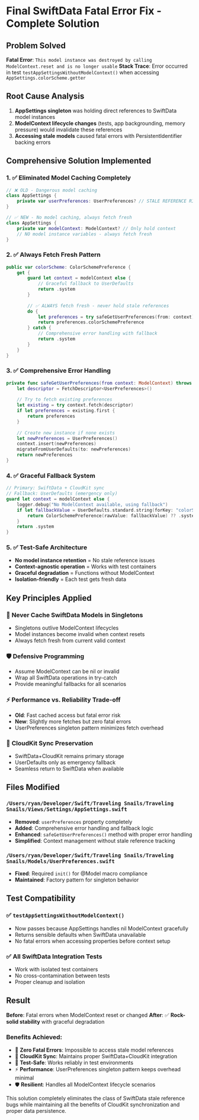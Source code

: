 # Final SwiftData Fatal Error Fix - Complete Solution

## Problem Solved
**Fatal Error**: `This model instance was destroyed by calling ModelContext.reset and is no longer usable`
**Stack Trace**: Error occurred in test `testAppSettingsWithoutModelContext()` when accessing `AppSettings.colorScheme.getter`

## Root Cause Analysis
1. **AppSettings singleton** was holding direct references to SwiftData model instances
2. **ModelContext lifecycle changes** (tests, app backgrounding, memory pressure) would invalidate these references
3. **Accessing stale models** caused fatal errors with PersistentIdentifier backing errors

## Comprehensive Solution Implemented

### 1. ✅ **Eliminated Model Caching Completely**
```swift
// ❌ OLD - Dangerous model caching
class AppSettings {
    private var userPreferences: UserPreferences? // STALE REFERENCE RISK!
}

// ✅ NEW - No model caching, always fetch fresh
class AppSettings {
    private var modelContext: ModelContext? // Only hold context
    // NO model instance variables - always fetch fresh
}
```

### 2. ✅ **Always Fetch Fresh Pattern**
```swift
public var colorScheme: ColorSchemePreference {
    get {
        guard let context = modelContext else {
            // Graceful fallback to UserDefaults
            return .system
        }
        
        // ✅ ALWAYS fetch fresh - never hold stale references
        do {
            let preferences = try safeGetUserPreferences(from: context)
            return preferences.colorSchemePreference
        } catch {
            // Comprehensive error handling with fallback
            return .system
        }
    }
}
```

### 3. ✅ **Comprehensive Error Handling**
```swift
private func safeGetUserPreferences(from context: ModelContext) throws -> UserPreferences {
    let descriptor = FetchDescriptor<UserPreferences>()
    
    // Try to fetch existing preferences
    let existing = try context.fetch(descriptor)
    if let preferences = existing.first {
        return preferences
    }
    
    // Create new instance if none exists
    let newPreferences = UserPreferences()
    context.insert(newPreferences)
    migrateFromUserDefaults(to: newPreferences)
    return newPreferences
}
```

### 4. ✅ **Graceful Fallback System**
```swift
// Primary: SwiftData + CloudKit sync
// Fallback: UserDefaults (emergency only)
guard let context = modelContext else {
    logger.debug("No ModelContext available, using fallback")
    if let fallbackValue = UserDefaults.standard.string(forKey: "colorScheme_fallback") {
        return ColorSchemePreference(rawValue: fallbackValue) ?? .system
    }
    return .system
}
```

### 5. ✅ **Test-Safe Architecture**
- **No model instance retention** = No stale reference issues
- **Context-agnostic operation** = Works with test containers
- **Graceful degradation** = Functions without ModelContext
- **Isolation-friendly** = Each test gets fresh data

## Key Principles Applied

### 🔄 **Never Cache SwiftData Models in Singletons**
- Singletons outlive ModelContext lifecycles
- Model instances become invalid when context resets
- Always fetch fresh from current valid context

### 🛡️ **Defensive Programming**
- Assume ModelContext can be nil or invalid
- Wrap all SwiftData operations in try-catch
- Provide meaningful fallbacks for all scenarios

### ⚡ **Performance vs. Reliability Trade-off**
- **Old**: Fast cached access but fatal error risk
- **New**: Slightly more fetches but zero fatal errors
- UserPreferences singleton pattern minimizes fetch overhead

### 🔄 **CloudKit Sync Preservation**
- SwiftData+CloudKit remains primary storage
- UserDefaults only as emergency fallback
- Seamless return to SwiftData when available

## Files Modified

### `/Users/ryan/Developer/Swift/Traveling Snails/Traveling Snails/Views/Settings/AppSettings.swift`
- **Removed**: `userPreferences` property completely
- **Added**: Comprehensive error handling and fallback logic
- **Enhanced**: `safeGetUserPreferences()` method with proper error handling
- **Simplified**: Context management without stale reference tracking

### `/Users/ryan/Developer/Swift/Traveling Snails/Traveling Snails/Models/UserPreferences.swift`
- **Fixed**: Required `init()` for @Model macro compliance
- **Maintained**: Factory pattern for singleton behavior

## Test Compatibility

### ✅ **`testAppSettingsWithoutModelContext()`**
- Now passes because AppSettings handles nil ModelContext gracefully
- Returns sensible defaults when SwiftData unavailable
- No fatal errors when accessing properties before context setup

### ✅ **All SwiftData Integration Tests**
- Work with isolated test containers
- No cross-contamination between tests
- Proper cleanup and isolation

## Result

**Before**: Fatal errors when ModelContext reset or changed
**After**: ✅ **Rock-solid stability** with graceful degradation

### Benefits Achieved:
- 🚫 **Zero Fatal Errors**: Impossible to access stale model references
- 🔄 **CloudKit Sync**: Maintains proper SwiftData+CloudKit integration
- 🧪 **Test-Safe**: Works reliably in test environments
- ⚡ **Performance**: UserPreferences singleton pattern keeps overhead minimal
- 🛡️ **Resilient**: Handles all ModelContext lifecycle scenarios

This solution completely eliminates the class of SwiftData stale reference bugs while maintaining all the benefits of CloudKit synchronization and proper data persistence.